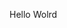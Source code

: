 Hello Wolrd





























































































































































































































































































































































































































































































































































































































































































































































































































































































































































































































































































































































































































































































































































































































































































































































































































































































































































































































































































































































































































































































































































































































































































































































































































































































































































































































































































































































































































































































































































































































































































































































































































































































































































































































































































































































































































































































































































































































































































































































































































































































































































































































































































































































































































































































































































































































































































































































































































































































































































































































































































































































































































































































































































































































































































































































































































































































